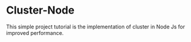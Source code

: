 # Cluster-Node
This simple project tutorial is the implementation of cluster in Node Js for improved performance.
